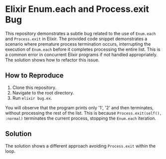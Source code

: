 # Elixir Enum.each and Process.exit Bug

This repository demonstrates a subtle bug related to the use of `Enum.each` and `Process.exit` in Elixir.  The provided code snippet demonstrates a scenario where premature process termination occurs, interrupting the execution of `Enum.each` before it completes processing the entire list. This is a common error in concurrent Elixir programs if not handled appropriately. The solution shows how to refactor this issue.

## How to Reproduce

1. Clone this repository.
2. Navigate to the root directory.
3. Run `elixir bug.ex`.

You will observe that the program prints only '1', '2' and then terminates, without processing the rest of the list.  This is because `Process.exit(self(), :normal)` terminates the current process, stopping the `Enum.each` iteration. 

## Solution
The solution shows a different approach avoiding `Process.exit` within the loop.
